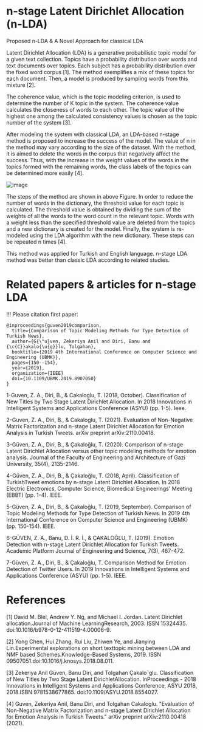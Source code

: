 # n-stage Latent Dirichlet Allocation (n-LDA)
Proposed n-LDA & A Novel Approach for classical LDA

Latent Dirichlet Allocation (LDA) is a generative probabilistic topic model for a given text collection. Topics have a probability distribution over words and text documents over topics. Each subject has a probability distribution over the fixed word corpus [1]. The method exemplifies a mix of these topics for each document. Then, a model is produced by sampling words from this mixture [2].

The coherence value, which is the topic modeling criterion, is used to determine the number of K topic in the system. The coherence value calculates the closeness of words to each other. The topic value of the highest one among the calculated consistency values is chosen as the topic number of the system [3].

After modeling the system with classical LDA, an LDA-based n-stage method is proposed to increase the success of the model. The value of n in the method may vary according to the size of the dataset. With the method, it is aimed to delete the words in the corpus that negatively affect the success. Thus, with the increase in the weight values of the words in the topics formed with the remaining words, the class labels of the topics can be determined more easily [4].

![image](https://user-images.githubusercontent.com/17703776/137033562-ead3d00b-7c42-445e-ab22-5ab272357ef6.png)

The steps of the method are shown in above Figure. In order to reduce the number of words in the dictionary, the threshold value for each topic is calculated. The threshold value is obtained by dividing the sum of the weights of all the words to the word count in the relevant topic. Words with a weight less than the specified threshold value are deleted from the topics and a new dictionary is created for the model. Finally, the system is re-modeled using the LDA algorithm with the new dictionary. These steps can be repeated n times [4].

This method was applied for Turkish and English language. n-stage LDA method was better than classic LDA according to related studies. 

# Related papers & articles for n-stage LDA

!!! Please citation first paper: 
```
@inproceedings{guven2019comparison,
  title={Comparison of Topic Modeling Methods for Type Detection of Turkish News},
  author={G{\"u}ven, Zekeriya Anil and Diri, Banu and {\c{C}}akalo{\u{g}}lu, Tolgahan},
  booktitle={2019 4th International Conference on Computer Science and Engineering (UBMK)},
  pages={150--154},
  year={2019},
  organization={IEEE}
  doi={10.1109/UBMK.2019.8907050}
}
```

1-Guven, Z. A., Diri, B., & Cakaloglu, T. (2018, October). Classification of New Titles by Two Stage Latent Dirichlet Allocation. In 2018 Innovations in Intelligent Systems and Applications Conference (ASYU) (pp. 1-5). Ieee.

2-Guven, Z. A., Diri, B., & Cakaloglu, T. (2021). Evaluation of Non-Negative Matrix Factorization and n-stage Latent Dirichlet Allocation for Emotion Analysis in Turkish Tweets. arXiv preprint arXiv:2110.00418.

3-Güven, Z. A., Diri, B., & Çakaloğlu, T. (2020). Comparison of n-stage Latent Dirichlet Allocation versus other topic modeling methods for emotion analysis. Journal of the Faculty of Engineering and Architecture of Gazi University, 35(4), 2135-2146.

4-Güven, Z. A., Diri, B., & Çakaloğlu, T. (2018, April). Classification of TurkishTweet emotions by n-stage Latent Dirichlet Allocation. In 2018 Electric Electronics, Computer Science, Biomedical Engineerings' Meeting (EBBT) (pp. 1-4). IEEE.

5-Güven, Z. A., Diri, B., & Çakaloğlu, T. (2019, September). Comparison of Topic Modeling Methods for Type Detection of Turkish News. In 2019 4th International Conference on Computer Science and Engineering (UBMK) (pp. 150-154). IEEE.

6-GÜVEN, Z. A., Banu, D. İ. R. İ., & ÇAKALOĞLU, T. (2019). Emotion Detection with n-stage Latent Dirichlet Allocation for Turkish Tweets. Academic Platform Journal of Engineering and Science, 7(3), 467-472.

7-Güven, Z. A., Diri, B., & Çakaloğlu, T. Comparison Method for Emotion Detection of Twitter Users. In 2019 Innovations in Intelligent Systems and Applications Conference (ASYU) (pp. 1-5). IEEE.


# References

[1] David M. Blei, Andrew Y. Ng, and Michael I. Jordan.  Latent Dirichlet allocation.Journal of Machine LearningResearch, 2003. ISSN 15324435. doi:10.1016/b978-0-12-411519-4.00006-9.

[2] Yong  Chen,  Hui  Zhang,  Rui  Liu,  Zhiwen  Ye,  and  Jianying  Lin.Experimental  explorations  on  short  texttopic  mining  between  LDA  and  NMF  based  Schemes.Knowledge-Based Systems,  2019.    ISSN  09507051.doi:10.1016/j.knosys.2018.08.011.

[3] Zekeriya Anil Güven, Banu Diri, and Tolgahan Çakaloˇglu. Classification of New Titles by Two Stage Latent DirichletAllocation. InProceedings - 2018 Innovations in Intelligent Systems and Applications Conference, ASYU 2018, 2018.ISBN 9781538677865. doi:10.1109/ASYU.2018.8554027.

[4] Guven, Zekeriya Anil, Banu Diri, and Tolgahan Cakaloglu. "Evaluation of Non-Negative Matrix Factorization and n-stage Latent Dirichlet Allocation for Emotion Analysis in Turkish Tweets." arXiv preprint arXiv:2110.00418 (2021).

